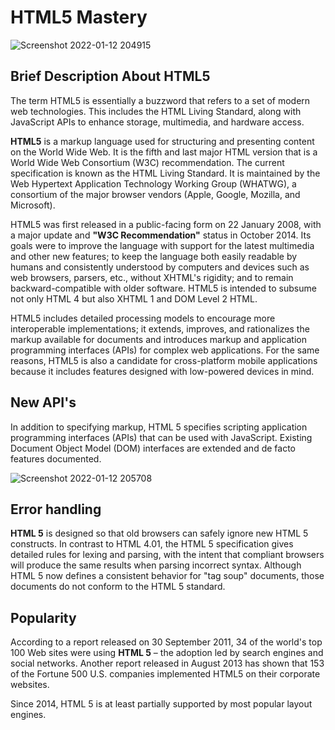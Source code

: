 # HTML5 Mastery

![Screenshot 2022-01-12 204915](https://user-images.githubusercontent.com/90320839/149168776-532f8c7b-a66c-4a95-9990-c7b883e60d21.jpg)

## Brief Description About HTML5

The term HTML5 is essentially a buzzword that refers to a set of modern web technologies. This includes the HTML Living Standard, along with JavaScript APIs to enhance storage, multimedia, and hardware access.

**HTML5** is a markup language used for structuring and presenting content on the World Wide Web. It is the fifth and last major HTML version that is a World Wide Web Consortium (W3C) recommendation. The current specification is known as the HTML Living Standard. It is maintained by the Web Hypertext Application Technology Working Group (WHATWG), a consortium of the major browser vendors (Apple, Google, Mozilla, and Microsoft).

HTML5 was first released in a public-facing form on 22 January 2008, with a major update and **"W3C Recommendation"** status in October 2014. Its goals were to improve the language with support for the latest multimedia and other new features; to keep the language both easily readable by humans and consistently understood by computers and devices such as web browsers, parsers, etc., without XHTML's rigidity; and to remain backward-compatible with older software. HTML5 is intended to subsume not only HTML 4 but also XHTML 1 and DOM Level 2 HTML.

HTML5 includes detailed processing models to encourage more interoperable implementations; it extends, improves, and rationalizes the markup available for documents and introduces markup and application programming interfaces (APIs) for complex web applications. For the same reasons, HTML5 is also a candidate for cross-platform mobile applications because it includes features designed with low-powered devices in mind.

## New API's

In addition to specifying markup, HTML 5 specifies scripting application programming interfaces (APIs) that can be used with JavaScript. Existing Document Object Model (DOM) interfaces are extended and de facto features documented.

![Screenshot 2022-01-12 205708](https://user-images.githubusercontent.com/90320839/149170031-3f2784ea-038c-40af-a7fe-0e86eb2b516d.jpg)

## Error handling

**HTML 5** is designed so that old browsers can safely ignore new HTML 5 constructs. In contrast to HTML 4.01, the HTML 5 specification gives detailed rules for lexing and parsing, with the intent that compliant browsers will produce the same results when parsing incorrect syntax. Although HTML 5 now defines a consistent behavior for "tag soup" documents, those documents do not conform to the HTML 5 standard.

## Popularity

According to a report released on 30 September 2011, 34 of the world's top 100 Web sites were using **HTML 5** – the adoption led by search engines and social networks. Another report released in August 2013 has shown that 153 of the Fortune 500 U.S. companies implemented HTML5 on their corporate websites.

Since 2014, HTML 5 is at least partially supported by most popular layout engines.
